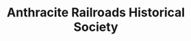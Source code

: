 ---
layout: repo
title: "Anthracite Railroads Historical Society"
id: 14893
permalink: repos/14893/
---